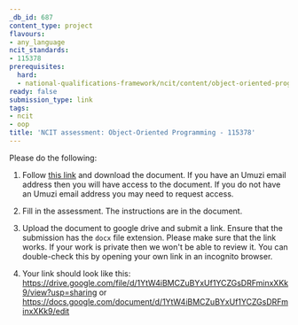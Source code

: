 ```yaml
---
_db_id: 687
content_type: project
flavours:
- any_language
ncit_standards:
- 115378
prerequisites:
  hard:
  - national-qualifications-framework/ncit/content/object-oriented-programming
ready: false
submission_type: link
tags:
- ncit
- oop
title: 'NCIT assessment: Object-Oriented Programming - 115378'
---
```


Please do the following:

1. Follow [this link](https://drive.google.com/file/d/1VDPecsokwVTmxvnpFjV_5BI4WrkUI_ay/view?usp=sharing) and download the document. If you have an Umuzi email address then you will have access to the document. If you do not have an Umuzi email address you may need to request access.

2. Fill in the assessment. The instructions are in the document. 
   
3. Upload the document to google drive and submit a link. Ensure that the submission has the `docx` file extension. Please make sure that the link works. If your work is private then we won't be able to review it. You can double-check this by opening your own link in an incognito browser.  
4. Your link should look like this:
https://drive.google.com/file/d/1YtW4iBMCZuBYxUf1YCZGsDRFminxXKk9/view?usp=sharing or https://docs.google.com/document/d/1YtW4iBMCZuBYxUf1YCZGsDRFminxXKk9/edit